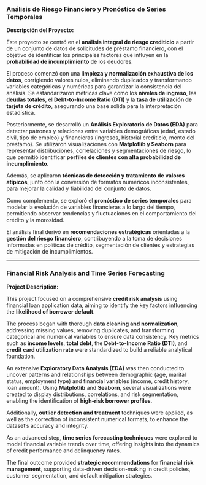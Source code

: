 ### Análisis de Riesgo Financiero y Pronóstico de Series Temporales

**Descripción del Proyecto:**

Este proyecto se centró en el **análisis integral de riesgo crediticio** a partir de un conjunto de datos de solicitudes de préstamo financiero, con el objetivo de identificar los principales factores que influyen en la **probabilidad de incumplimiento** de los deudores.

El proceso comenzó con una **limpieza y normalización exhaustiva de los datos**, corrigiendo valores nulos, eliminando duplicados y transformando variables categóricas y numéricas para garantizar la consistencia del análisis. Se estandarizaron métricas clave como los **niveles de ingreso**, las **deudas totales**, el **Debt-to-Income Ratio (DTI)** y la **tasa de utilización de tarjeta de crédito**, asegurando una base sólida para la interpretación estadística.

Posteriormente, se desarrolló un **Análisis Exploratorio de Datos (EDA)** para detectar patrones y relaciones entre variables demográficas (edad, estado civil, tipo de empleo) y financieras (ingresos, historial crediticio, monto del préstamo). Se utilizaron visualizaciones con **Matplotlib y Seaborn** para representar distribuciones, correlaciones y segmentaciones de riesgo, lo que permitió identificar **perfiles de clientes con alta probabilidad de incumplimiento**.

Además, se aplicaron **técnicas de detección y tratamiento de valores atípicos**, junto con la conversión de formatos numéricos inconsistentes, para mejorar la calidad y fiabilidad del conjunto de datos.

Como complemento, se exploró el **pronóstico de series temporales** para modelar la evolución de variables financieras a lo largo del tiempo, permitiendo observar tendencias y fluctuaciones en el comportamiento del crédito y la morosidad.

El análisis final derivó en **recomendaciones estratégicas** orientadas a la **gestión del riesgo financiero**, contribuyendo a la toma de decisiones informadas en políticas de crédito, segmentación de clientes y estrategias de mitigación de incumplimientos.

---

### Financial Risk Analysis and Time Series Forecasting

**Project Description:**

This project focused on a comprehensive **credit risk analysis** using financial loan application data, aiming to identify the key factors influencing the **likelihood of borrower default**.

The process began with thorough **data cleaning and normalization**, addressing missing values, removing duplicates, and transforming categorical and numerical variables to ensure data consistency. Key metrics such as **income levels**, **total debt**, the **Debt-to-Income Ratio (DTI)**, and **credit card utilization rate** were standardized to build a reliable analytical foundation.

An extensive **Exploratory Data Analysis (EDA)** was then conducted to uncover patterns and relationships between demographic (age, marital status, employment type) and financial variables (income, credit history, loan amount). Using **Matplotlib** and **Seaborn**, several visualizations were created to display distributions, correlations, and risk segmentation, enabling the identification of **high-risk borrower profiles**.

Additionally, **outlier detection and treatment** techniques were applied, as well as the correction of inconsistent numerical formats, to enhance the dataset’s accuracy and integrity.

As an advanced step, **time series forecasting techniques** were explored to model financial variable trends over time, offering insights into the dynamics of credit performance and delinquency rates.

The final outcome provided **strategic recommendations** for **financial risk management**, supporting data-driven decision-making in credit policies, customer segmentation, and default mitigation strategies.
